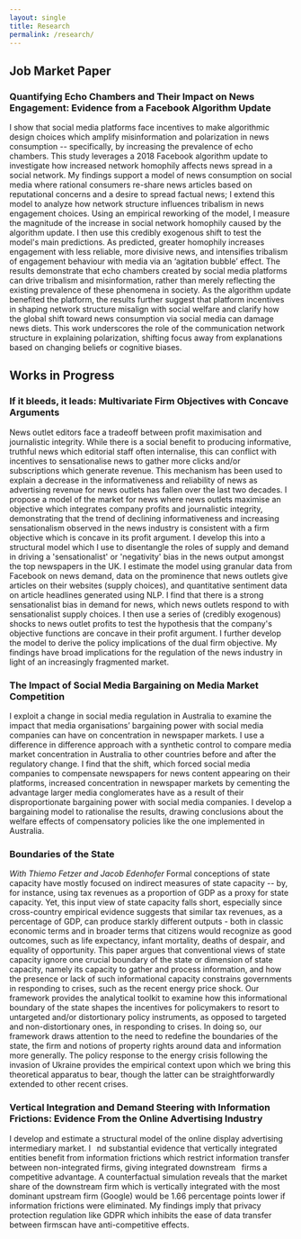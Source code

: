 ```yaml
---
layout: single
title: Research
permalink: /research/
---
```


## Job Market Paper

### Quantifying Echo Chambers and Their Impact on News Engagement: Evidence from a Facebook Algorithm Update
I show that social media platforms face incentives to make algorithmic design choices which amplify misinformation and polarization in news consumption -- specifically, by increasing the prevalence of echo chambers. This study leverages a 2018 Facebook algorithm update to investigate how increased network homophily affects news spread in a social network. My findings support a model of news consumption on social media where rational consumers re-share news articles based on reputational concerns and a desire to spread factual news; I extend this model to analyze how network structure influences tribalism in news engagement choices. Using an empirical reworking of the model, I measure the magnitude of the increase in social network homophily caused by the algorithm update. I then use this credibly exogenous shift to test the model's main predictions. As predicted, greater homophily increases engagement with less reliable, more divisive news, and intensifies tribalism of engagement behaviour with media via an ‘agitation bubble’ effect. The results demonstrate that echo chambers created by social media platforms can drive tribalism and misinformation, rather than merely reflecting the existing prevalence of these phenomena in society. As the algorithm update benefited the platform, the results further suggest that platform incentives in shaping network structure misalign with social welfare and clarify how the global shift toward news consumption via social media can damage news diets. This work underscores the role of the communication network structure in explaining polarization, shifting focus away from explanations based on changing beliefs or cognitive biases.

## Works in Progress

### If it bleeds, it leads: Multivariate Firm Objectives with Concave Arguments
News outlet editors face a tradeoff between profit maximisation and journalistic integrity. While there is a social benefit to producing informative, truthful news which editorial staff often internalise, this can conflict with incentives to sensationalise news to gather more clicks and/or subscriptions which generate revenue. This mechanism has been used to explain a decrease in the informativeness and reliability of news as advertising revenue for news outlets has fallen over the last two decades. I propose a model of the market for news where news outlets maximise an objective which integrates company profits and journalistic integrity, demonstrating that the trend of declining informativeness and increasing sensationalism observed in the news industry is consistent with a firm objective which is concave in its profit argument. I develop this into a structural model which I use to disentangle the roles of supply and demand in driving a 'sensationalist' or 'negativity' bias in the news output amongst the top newspapers in the UK. I estimate the model using granular data from Facebook on news demand, data on the prominence that news outlets give articles on their websites (supply choices), and quantitative sentiment data on article headlines generated using NLP. I find that there is a strong sensationalist bias in demand for news, which news outlets respond to with sensationalist supply choices. I then use a series of (credibly exogenous) shocks to news outlet profits to test the hypothesis that the company's objective functions are concave in their profit argument. I further develop the model to derive the policy implications of the dual firm objective. My findings have broad implications for the regulation of the news industry in light of an increasingly fragmented market. 

### The Impact of Social Media Bargaining on Media Market Competition
I exploit a change in social media regulation in Australia to examine the impact that media organisations’ bargaining power with social media companies can have on concentration in newspaper markets. I use a difference in difference approach with a synthetic control to compare media market concentration in Australia to other countries before and after the regulatory change. I find that the shift, which forced social media companies to compensate newspapers for news content appearing on their platforms, increased concentration in newspaper markets by cementing the advantage larger media conglomerates have as a result of their disproportionate bargaining power with social media companies. I develop a bargaining model to rationalise the results, drawing conclusions about the welfare effects of compensatory policies like the one implemented in Australia. 

### Boundaries of the State
*With Thiemo Fetzer and Jacob Edenhofer*
Formal conceptions of state capacity have mostly focused on indirect measures of state capacity -- by, for instance, using tax revenues as a proportion of GDP as a proxy for state capacity. Yet, this input view of state capacity falls short, especially since cross-country empirical evidence suggests that similar tax revenues, as a percentage of GDP, can produce starkly different outputs - both in classic economic terms and in broader terms that citizens would recognize as good outcomes, such as life expectancy, infant mortality, deaths of despair, and equality of opportunity. This paper argues that conventional views of state capacity ignore one crucial boundary of the state or dimension of state capacity, namely its capacity to gather and process information, and how the presence or lack of such informational capacity constrains governments in responding to crises, such as the recent energy price shock. Our framework provides the analytical toolkit to examine how this informational boundary of the state shapes the incentives for policymakers to resort to untargeted and/or distortionary policy instruments, as opposed to targeted and non-distortionary ones, in responding to crises. In doing so, our framework draws attention to the need to redefine the boundaries of the state, the firm and notions of property rights around data and information more generally. The policy response to the energy crisis following the invasion of Ukraine provides the empirical context upon which we bring this theoretical apparatus to bear, though the latter can be straightforwardly extended to other recent crises.

### Vertical Integration and Demand Steering with Information Frictions: Evidence From the Online Advertising Industry
I develop and estimate a structural model of the online display advertising intermediary market. I  nd substantial evidence that vertically integrated entities benefit from information frictions which restrict information transfer between non-integrated firms, giving integrated downstream  firms a competitive advantage. A counterfactual simulation reveals that the market share of the downstream firm which is vertically integrated with the most dominant upstream firm (Google) would be 1.66 percentage points lower if information frictions were eliminated. My findings imply that privacy protection regulation like GDPR which inhibits the ease of data transfer between firmscan have anti-competitive effects.